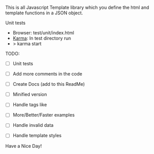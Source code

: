 This is all Javascript Template library which you define the html and template functions in a JSON object.

Unit tests<br/>
- Browser: test/unit/index.html<br/>
- <a href="https://github.com/karma-runner/karma" target="_blank">Karma</a>: In test directory run<br/>
- &gt; karma start<br/>


TODO:
- [ ] Unit tests
- [ ] Add more comments in the code
- [ ] Create Docs (add to this ReadMe)
- [ ] Minified version
- [ ] Handle tags like <br/>
- [ ] More/Better/Faster examples
- [ ] Handle invalid data
- [ ] Handle template styles


Have a Nice Day!